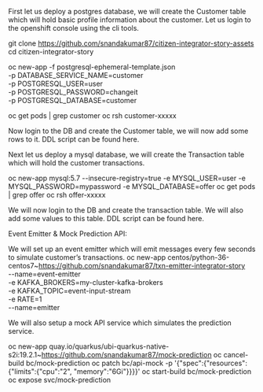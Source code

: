 First let us deploy a postgres database, we will create the Customer table which will hold basic profile information about the customer. Let us login to the openshift console using the cli tools.

git  clone https://github.com/snandakumar87/citizen-integrator-story-assets
cd citizen-integrator-story

oc new-app -f postgresql-ephemeral-template.json \
  -p DATABASE_SERVICE_NAME=customer \
  -p POSTGRESQL_USER=user \
  -p POSTGRESQL_PASSWORD=changeit \
  -p POSTGRESQL_DATABASE=customer

oc get pods | grep customer
oc rsh customer-xxxxx

Now login to the DB and create the Customer table, we will now add some rows to it. DDL script can be found here.

Next let us deploy a mysql database, we will create the Transaction table which will hold the customer transactions.

oc new-app mysql:5.7 --insecure-registry=true -e MYSQL_USER=user -e MYSQL_PASSWORD=mypassword -e MYSQL_DATABASE=offer
oc get pods | grep offer
oc rsh offer-xxxxx

We will now login to the DB and create the transaction table. We will also add some values to this table. DDL script can be found here.

Event Emitter & Mock Prediction API:

We will set up an event emitter which will emit messages every few seconds to simulate customer’s transactions.
oc new-app centos/python-36-centos7~https://github.com/snandakumar87/txn-emitter-integrator-story \
          --name=event-emitter \
          -e KAFKA_BROKERS=my-cluster-kafka-brokers \
          -e KAFKA_TOPIC=event-input-stream\
          -e RATE=1 \
          --name=emitter

We will also setup a mock API service which simulates the prediction service.

oc new-app quay.io/quarkus/ubi-quarkus-native-s2i:19.2.1~https://github.com/snandakumar87/mock-prediction
  oc cancel-build bc/mock-prediction
  oc patch bc/api-mock -p '{\"spec\":{\"resources\":{\"limits\":{\"cpu\":\"2\", \"memory\":\"6Gi\"}}}}'
  oc start-build bc/mock-prediction
  oc expose svc/mock-prediction
